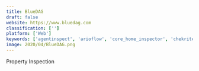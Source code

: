 ```yaml
---
title: BlueDAG
draft: false 
website: https://www.bluedag.com
classification: ['']
platform: ['Web']
keywords: ['agentinspect', 'arioflow', 'core_home_inspector', 'chekrite', 'engine', 'ez_home_inspection_software', 'field_eagle', 'happy_inspector', 'inspect_724', 'inspectloop', 'inventorybase', 'kykloud', 'reporthost', 'safesite', 'scanseries', 'sitecert', 'snapinspect', 'spotter', 'the_inspection_manager', 'weproov']
image: 2020/04/BlueDAG.png
---
```

Property Inspection